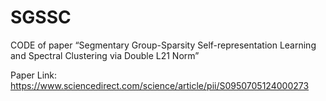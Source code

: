 # SGSSC
CODE of paper “Segmentary Group-Sparsity Self-representation Learning and Spectral Clustering via Double L21 Norm”

Paper Link: https://www.sciencedirect.com/science/article/pii/S0950705124000273
